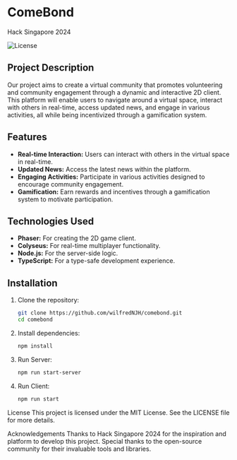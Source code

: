 # ComeBond
Hack Singapore 2024

![License](https://img.shields.io/badge/license-MIT-green)

## Project Description

Our project aims to create a virtual community that promotes volunteering and community engagement through a dynamic and interactive 2D client. This platform will enable users to navigate around a virtual space, interact with others in real-time, access updated news, and engage in various activities, all while being incentivized through a gamification system.

## Features

- **Real-time Interaction:** Users can interact with others in the virtual space in real-time.
- **Updated News:** Access the latest news within the platform.
- **Engaging Activities:** Participate in various activities designed to encourage community engagement.
- **Gamification:** Earn rewards and incentives through a gamification system to motivate participation.

## Technologies Used

- **Phaser:** For creating the 2D game client.
- **Colyseus:** For real-time multiplayer functionality.
- **Node.js:** For the server-side logic.
- **TypeScript:** For a type-safe development experience.

## Installation

1. Clone the repository:
   ```sh
   git clone https://github.com/wilfredNJH/comebond.git
   cd comebond

2. Install dependencies:
   ```sh
   npm install

3. Run Server:
   ```sh
   npm run start-server

4. Run Client:
   ```sh
   npm run start

License
This project is licensed under the MIT License. See the LICENSE file for more details.

Acknowledgements
Thanks to Hack Singapore 2024 for the inspiration and platform to develop this project.
Special thanks to the open-source community for their invaluable tools and libraries.
